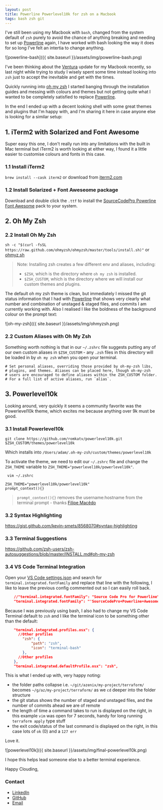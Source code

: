 ```yaml
---
layout: post
title: Powerline Powerlevel10k for zsh on a Macbook
tags: bash zsh git
---
```


I've still been using my Macbook with `bash`, changed from the system default of `zsh` purely to avoid the chance of anything breaking and needing to set up [Powerline](https://github.com/b-ryan/powerline-shell) again, I have worked with bash looking the way it does for so long I've felt an intertia to change anything.

![powerline-bash]({{ site.baseurl }}/assets/img/powerline-bash.png)

I've been thinking about the [Ventura](https://www.apple.com/au/macos/ventura/) update for my Macbook recently, so last night while trying to study I wisely spent some time instead looking into `zsh` just to accept the inevitable and get with the times.

Quickly running into [oh my zsh](https://ohmyz.sh/) I started banging through the installation guides and messing with colours and themes but not getting quite what I wanted to be completely satisfied to replace [Powerline](https://github.com/b-ryan/powerline-shell).

In the end I ended up with a decent looking shell with some great themes and plugins that I'm happy with, and I'm sharing it here in case anyone else is looking for a similar setup:

## 1. iTerm2 with Solarized and Font Awesome

Super easy this one, I don't really run into any limitations with the built in Mac terminal but iTerm2 is worth looking at either way, I found it a little easier to customise colours and fonts in this case.

### 1.1 Install iTerm2
`brew install --cask iterm2` or download from [iterm2.com](https://iterm2.com/downloads.html)

### 1.2 Install Solarized + Font Aweseome package
Download and double click the `.ttf` to install the [SourceCodePro Powerline Font Awesome](https://github.com/Falkor/dotfiles/blob/master/fonts/SourceCodePro%2BPowerline%2BAwesome%2BRegular.ttf) pack to your system.

## 2. Oh My Zsh

### 2.2  Install Oh My Zsh
`sh -c "$(curl -fsSL https://raw.github.com/ohmyzsh/ohmyzsh/master/tools/install.sh)"` or [ohmyz.sh](https://ohmyz.sh/#install)

> Note: Installing zsh creates a few different env and aliases, including:
> * `$ZSH`, which is the directory where `oh my zsh` is installed.
> * `$ZSH_CUSTOM`, which is the directory where we will install our custom themes and plugins.

The default oh my zsh theme is clean, but immediately I missed the git status information that I had with [Powerline](https://github.com/b-ryan/powerline-shell) that shows very clearly what number and combination of unstaged & staged files, and commits I am currently working with. Also I realised I like the boldness of the background colour on the prompt text:

![oh-my-zsh]({{ site.baseurl }}/assets/img/ohmyzsh.png)

### 2.2 Custom Aliases with Oh My Zsh
Something worth nothing is that in our `~/.zshrc` file suggests putting any of our own custom aliases in `$ZSH_CUSTOM` - any `.zsh` files in this directory will be loaded in by `oh my zsh` when you open your terminal.

```shell
# Set personal aliases, overriding those provided by oh-my-zsh libs,
# plugins, and themes. Aliases can be placed here, though oh-my-zsh
# users are encouraged to define aliases within the ZSH_CUSTOM folder.
# For a full list of active aliases, run `alias`.
```

## 3. Powerlevel10k

Looking around, very quickly it seems a community favorite was the Powerlevel10k theme, which excites me because anything over 9k must be good.

### 3.1 Install Powerlevel10k
```git clone https://github.com/romkatv/powerlevel10k.git $ZSH_CUSTOM/themes/powerlevel10k```

Which installs into `/Users/adam/.oh-my-zsh/custom/themes/powerlevel10k`

To activate the theme, we need to edit our `~/.zshrc` file and change the `ZSH_THEME` variable to `ZSH_THEME="powerlevel10k/powerlevel10k"`.

` vim ~/.zshrc`

```shell
ZSH_THEME="powerlevel10k/powerlevel10k"
prompt_context(){}
```

> `prompt_context(){}` removes the username:hostname from the terminal prompt - thanks [Filipe Macêdo](https://fmacedoo.medium.com/oh-my-zsh-with-powerline-fonts-pretty-simple-as-you-deserve-fbe7f6d23723)

### 3.2 Syntax Highlighting
https://gist.github.com/kevin-smets/8568070#syntax-highlighting

### 3.3 Terminal Suggestions
https://github.com/zsh-users/zsh-autosuggestions/blob/master/INSTALL.md#oh-my-zsh


### 3.4 VS Code Terminal Integration
Open your [VS Code settings.json](https://code.visualstudio.com/docs/getstarted/settings) and search for `terminal.integrated.fontFamily` and replace that line with the following, I like to leave the previous config commented out so I can easily roll back.

```json
    //"terminal.integrated.fontFamily": "Source Code Pro for Powerline",
    "terminal.integrated.fontFamily": "'SourceCodePro+Powerline+Awesome Regular'",
```

Because I was previously using bash, I also had to change my VS Code Terminal default to `zsh` and I like the terminal icon to be something other than the default:

```json
    "terminal.integrated.profiles.osx": {
      //Other profiles
        "zsh": {
            "path": "zsh",
            "icon": "terminal-bash"
        },
      //Other profiles
    },
    "terminal.integrated.defaultProfile.osx": "zsh",
```
This is what I ended up with, very happy noting:
* the folder paths collapse i.e. `~/git/azenix/my-project/terraform/` becomes `~/g/az/my-project/terraform/` as we `cd` deeper into the folder structure
* the git status shows the number of staged and unstaged files, and the number of commits ahead we are of remote
* the length of time a command takes to run is displayed on the right, in this example `vim` was open for 7 seconds, handy for long running `terraform apply` type stuff
* the exit code/status of the last command is displayed on the right, in this case lots of `ok` (0) and a `127 err`

Love it.

![powerlevel10k]({{ site.baseurl }}/assets/img/final-powerlevel10k.png)

I hope this helps lead someone else to a better terminal experience.

Happy Clouding,

### Contact

- [LinkedIn](https://www.linkedin.com/in/adamcybersec/)<br>
- [GitHub](https://github.com/adamcybersec/)<br>
- [Email](mailto:github@adamcybersec.com)